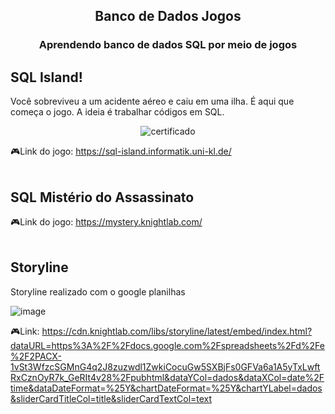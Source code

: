 <h2 align="center"> Banco de Dados Jogos </h2>
<h3 align="center"> Aprendendo banco de dados SQL por meio de jogos </h3>

## SQL Island!

Você sobreviveu a um acidente aéreo e caiu em uma ilha. É aqui que começa o jogo. 
A ideia é trabalhar códigos em SQL. 
<div align="center">
  
![certificado](https://user-images.githubusercontent.com/110692074/203088784-fe1aec39-389f-4bde-a1bb-d6239c8d7246.png)
  
</div>

🎮Link do jogo: https://sql-island.informatik.uni-kl.de/
<br><br>

## SQL Mistério do Assassinato
🎮Link do jogo: https://mystery.knightlab.com/
<br><br>

## Storyline 
Storyline realizado com o google planilhas

![image](https://user-images.githubusercontent.com/110692074/203218472-12ba4392-c778-4d6e-86cf-49384080f7ff.png)


🎮Link: https://cdn.knightlab.com/libs/storyline/latest/embed/index.html?dataURL=https%3A%2F%2Fdocs.google.com%2Fspreadsheets%2Fd%2Fe%2F2PACX-1vSt3WfzcSGMnG4q2J8zuzwdl1ZwkiCocuGw5SXBjFs0GFVa6a1A5yTxLwftRxCznOyR7k_GeRIt4v28%2Fpubhtml&dataYCol=dados&dataXCol=date%2Ftime&dataDateFormat=%25Y&chartDateFormat=%25Y&chartYLabel=dados&sliderCardTitleCol=title&sliderCardTextCol=text
